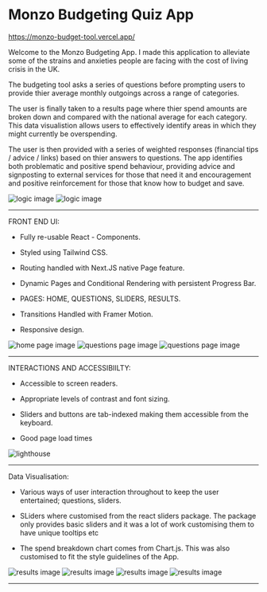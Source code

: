 ﻿# Monzo Budgeting Quiz App

https://monzo-budget-tool.vercel.app/

Welcome to the Monzo Budgeting App. I made this application to alleviate some of the strains and anxieties people are facing with the cost of living crisis in the UK.

The budgeting tool asks a series of questions before prompting users to provide thier average monthly outgoings across a range of categories.

The user is finally taken to a results page where thier spend amounts are broken down and compared with the national average for each category. This data visualistion allows users to effectively identify areas in which they might currently be overspending.

The user is then provided with a series of weighted responses (financial tips / advice / links) based on thier answers to questions. The app identifies both problematic and positive spend behaviour, providing advice and signposting to external services for those that need it and encouragement and positive reinforcement for those that know how to budget and save.

<img src="./logicOne.png" alt="logic image">
<img src="./logicTwo.png" alt="logic image">

---

FRONT END UI:

- Fully re-usable React - Components.

- Styled using Tailwind CSS.

- Routing handled with Next.JS native Page feature.

- Dynamic Pages and Conditional Rendering with persistent Progress Bar.

- PAGES: HOME, QUESTIONS, SLIDERS, RESULTS.

- Transitions Handled with Framer Motion.

- Responsive design.

<img src="./home.png" alt="home page image">
<img src="./one.png" alt="questions page image">
<img src="./two.png" alt="questions page image">

---

INTERACTIONS AND ACCESSIBIILTY:

- Accessible to screen readers.

- Appropriate levels of contrast and font sizing.

- Sliders and buttons are tab-indexed making them accessible from the keyboard.

- Good page load times

<img src="./performance.png" alt="lighthouse">

---

Data Visualisation:

- Various ways of user interaction throughout to keep the user entertained; questions, sliders.

- SLiders where customised from the react sliders package. The package only provides basic sliders and it was a lot of work customising them to have unique tooltips etc

- The spend breakdown chart comes from Chart.js. This was also customised to fit the style guidelines of the App.

<img src="./three.png" alt="results image">
<img src="./four.png" alt="results image">
<img src="./five.png" alt="results image">
<img src="./six.png" alt="results image">

---
